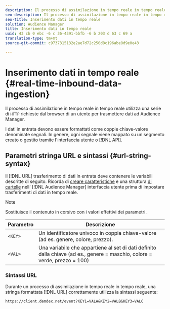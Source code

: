 ```yaml
---
description: Il processo di assimilazione in tempo reale in tempo reale utilizza una serie di richieste HTTP dal browser di un utente per trasmettere dati ad Audience Manager.
seo-description: Il processo di assimilazione in tempo reale in tempo reale utilizza una serie di richieste HTTP dal browser di un utente per trasmettere dati ad Audience Manager.
seo-title: Inserimento dati in tempo reale
solution: Audience Manager
title: Inserimento dati in tempo reale
uuid: 43 cb 0 ebc -6 c 36-4391-bbfb -6 b 203 d 63 c 69 a
translation-type: tm+mt
source-git-commit: c9737315132e2ae7d72c250d8c196abe8d9e0e43

---
```



# Inserimento dati in tempo reale {#real-time-inbound-data-ingestion}

Il processo di assimilazione in tempo reale in tempo reale utilizza una serie di `HTTP` richieste dal browser di un utente per trasmettere dati ad Audience Manager.

<!-- c_rt_inbound_real_time.xml -->

I dati in entrata devono essere formattati come coppie chiave-valore denominate segnali. In genere, ogni segnale viene mappato su un segmento creato o gestito tramite l&#39;interfaccia utente o [!DNL API].

## Parametri stringa URL e sintassi {#url-string-syntax}

Il [!DNL URL] trasferimento di dati in entrata deve contenere le variabili descritte di seguito. Ricorda di [creare caratteristiche](../../../features/traits/create-onboarded-rule-based-traits.md) e una struttura [di cartelle](../../../features/traits/trait-storage.md#create-trait-storage-folder) nell&#39; [!DNL Audience Manager] interfaccia utente prima di impostare trasferimenti di dati in tempo reale.

>[!NOTE]
>
>Sostituisce il contenuto in corsivo con i valori effettivi dei parametri.

| Parametro | Descrizione |
|---|---|
| `<KEY>` | Un identificatore univoco in coppia chiave-valore (ad es. genere, colore, prezzo). |
| `<VAL>` | Una variabile che appartiene al set di dati definito dalla chiave (ad es., genere = maschio, colore = verde, prezzo = 100) |

### Sintassi URL

Durante un processo di assimilazione in tempo reale in tempo reale, una stringa formattata [!DNL URL] correttamente utilizza la sintassi seguente:

```
https://client.demdex.net/event?KEY1=VALA&KEY2=VALB&KEY3=VALC
```
